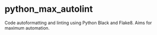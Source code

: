 # python_max_autolint
Code autoformatting and linting using Python Black and Flake8.  Aims for maximum automation.
